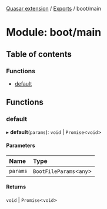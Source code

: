 [Quasar extension](../index.md) / [Exports](../modules.md) / boot/main

# Module: boot/main

## Table of contents

### Functions

- [default](boot_main.md#default)

## Functions

### default

▸ **default**(`params`): `void` \| `Promise`<`void`\>

#### Parameters

| Name | Type |
| :------ | :------ |
| `params` | `BootFileParams`<`any`\> |

#### Returns

`void` \| `Promise`<`void`\>
